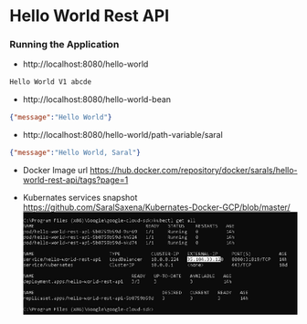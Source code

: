 # Hello World Rest API

### Running the Application

- http://localhost:8080/hello-world

```txt
Hello World V1 abcde
```

- http://localhost:8080/hello-world-bean

```json
{"message":"Hello World"}
```

- http://localhost:8080/hello-world/path-variable/saral

```json
{"message":"Hello World, Saral"}
```

- Docker Image url
https://hub.docker.com/repository/docker/sarals/hello-world-rest-api/tags?page=1

- Kubernates services snapshot 
https://github.com/SaralSaxena/Kubernates-Docker-GCP/blob/master/
![Screenshot](KubernatesServices1.JPG)
